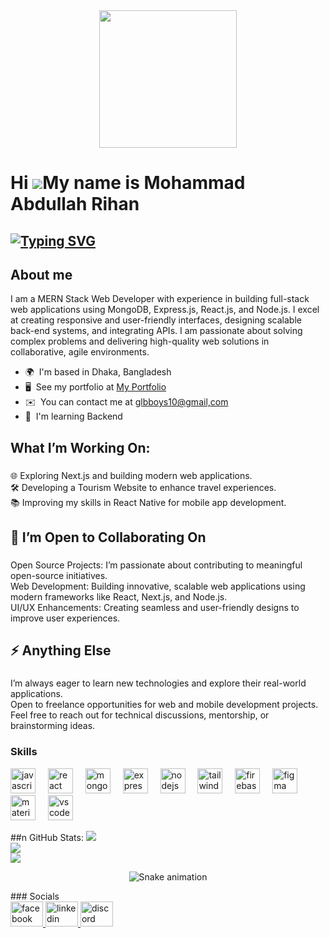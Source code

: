 <div align="center">
  <img height="220" src="https://i.ibb.co.com/qybK3ZB/1732293405557.jpg"  />
</div>


###

Hi ![](https://user-images.githubusercontent.com/18350557/176309783-0785949b-9127-417c-8b55-ab5a4333674e.gif)My name is Mohammad Abdullah Rihan
===============================================================================================================================================

[![Typing SVG](https://readme-typing-svg.demolab.com?font=Fira+Code&weight=500&size=22&duration=6000&pause=1000&color=FFFFFF&random=true&width=435&lines=FRONT+END+DEVELOPER)](https://git.io/typing-svg)
--------------

###

<h2 align="left">About me</h2>

I am a MERN Stack Web Developer with experience in building full-stack web applications using MongoDB, Express.js, React.js, and Node.js. I excel at creating responsive and user-friendly interfaces, designing scalable back-end systems, and integrating APIs. I am passionate about solving complex problems and delivering high-quality web solutions in collaborative, agile environments.

* 🌍  I'm based in Dhaka, Bangladesh
* 🖥️  See my portfolio at [My Portfolio](http://abdullahrihanportfolio.netlify.app/)
* ✉️  You can contact me at [glbboys10@gmail,com](mailto:glbboys10@gmail,com)
* 🧠  I'm learning Backend

###

<h2 align="left">What I’m Working On:</h2>

###

<p align="left">🌐 Exploring Next.js and building modern web applications.<br>🛠 Developing a Tourism Website to enhance travel experiences.<br>📚 Improving my skills in React Native for mobile app development.</p>

###

<h2 align="left">🤝 I’m Open to Collaborating On</h2>

###

<p align="left">Open Source Projects: I’m passionate about contributing to meaningful open-source initiatives.<br>Web Development: Building innovative, scalable web applications using modern frameworks like React, Next.js, and Node.js.<br>UI/UX Enhancements: Creating seamless and user-friendly designs to improve user experiences.</p>

###

<h2 align="left">⚡ Anything Else</h2>

###

<p align="left">I’m always eager to learn new technologies and explore their real-world applications.<br>Open to freelance opportunities for web and mobile development projects.<br>Feel free to reach out for technical discussions, mentorship, or brainstorming ideas.</p>

###

### Skills


<div align="left">
  <img src="https://skillicons.dev/icons?i=js" height="40" alt="javascript logo"  />
  <img width="12" />
  <img src="https://cdn.jsdelivr.net/gh/devicons/devicon/icons/react/react-original.svg" height="40" alt="react logo"  />
  <img width="12" />
  <img src="https://skillicons.dev/icons?i=mongodb" height="40" alt="mongodb logo"  />
  <img width="12" />
  <img src="https://skillicons.dev/icons?i=express" height="40" alt="express logo"  />
  <img width="12" />
  <img src="https://cdn.jsdelivr.net/gh/devicons/devicon/icons/nodejs/nodejs-original.svg" height="40" alt="nodejs logo"  />
  <img width="12" />
  <img src="https://cdn.simpleicons.org/tailwindcss/06B6D4" height="40" alt="tailwindcss logo"  />
  <img width="12" />
  <img src="https://skillicons.dev/icons?i=firebase" height="40" alt="firebase logo"  />
  <img width="12" />
  <img src="https://cdn.jsdelivr.net/gh/devicons/devicon/icons/figma/figma-original.svg" height="40" alt="figma logo"  />
  <img width="12" />
  <img src="https://cdn.jsdelivr.net/gh/devicons/devicon/icons/materialui/materialui-original.svg" height="40" alt="materialui logo"  />
  <img width="12" />
  <img src="https://skillicons.dev/icons?i=vscode" height="40" alt="vscode logo"  />
</div>


##n GitHub Stats:
![](https://github-readme-stats.vercel.app/api?username=mohammadabdullahrihan&theme=shadow_blue&hide_border=true&include_all_commits=true&count_private=true)<br/>
![](https://nirzak-streak-stats.vercel.app/?user=mohammadabdullahrihan&theme=shadow_blue&hide_border=true)<br/>
![](https://github-readme-stats.vercel.app/api/top-langs/?username=mohammadabdullahrihan&theme=shadow_blue&hide_border=true&include_all_commits=true&count_private=true&layout=compact)

<p align="center">
  <img src="https://raw.githubusercontent.com/mohammadabdullahrihan/mohammadabdullahrihan/output/snake.svg" alt="Snake animation" />
</p>
### Socials

<div align="left">
  <a href="https://www.facebook.com/Alabdullahrihan" target="_blank">
    <img src="https://raw.githubusercontent.com/maurodesouza/profile-readme-generator/master/src/assets/icons/social/facebook/default.svg" width="52" height="40" alt="facebook logo" />
  </a>
  <a href="https://www.linkedin.com/in/alabdullahrihan" target="_blank">
    <img src="https://raw.githubusercontent.com/maurodesouza/profile-readme-generator/master/src/assets/icons/social/linkedin/default.svg" width="52" height="40" alt="linkedin logo" />
  </a>
  <a href="https://discordapp.com/users/alabdullahrihan" target="_blank">
    <img src="https://raw.githubusercontent.com/maurodesouza/profile-readme-generator/master/src/assets/icons/social/discord/default.svg" width="52" height="40" alt="discord logo" />
  </a>
</div>

